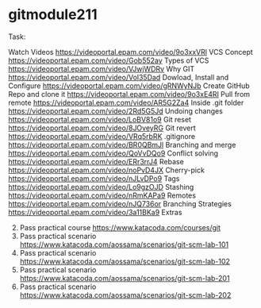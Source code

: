 # gitmodule211

Task:

Watch Videos
https://videoportal.epam.com/video/9o3xxVRl VCS Concept
https://videoportal.epam.com/video/Gob552ay Types of VCS
https://videoportal.epam.com/video/VJwjWDRv Why GIT
https://videoportal.epam.com/video/Vol35Dad Dowload, Install and Configure
https://videoportal.epam.com/video/gRNWyNJb Create GitHub Repo and clone it
https://videoportal.epam.com/video/9o3xE4Rl Pull from remote
https://videoportal.epam.com/video/AR5G2Za4 Inside .git folder
https://videoportal.epam.com/video/2Rd5G5Jd Undoing changes
https://videoportal.epam.com/video/LoBV81o9 Git reset
https://videoportal.epam.com/video/8JOveyRG Git revert
https://videoportal.epam.com/video/VRq5rbRK .gitignore
https://videoportal.epam.com/video/BR0QBmJl Branching and merge
https://videoportal.epam.com/video/QoVvDQo9 Conflict solving
https://videoportal.epam.com/video/ERr3rrJ4 Rebase
https://videoportal.epam.com/video/noPvD4JX Cherry-pick
https://videoportal.epam.com/video/nJLvDPo9 Tags
https://videoportal.epam.com/video/Lo9gzOJD Stashing
https://videoportal.epam.com/video/nRmKAPa9 Remotes
https://videoportal.epam.com/video/nJQ736or Branching Strategies
https://videoportal.epam.com/video/3a11BKa9 Extras

2) Pass practical course https://www.katacoda.com/courses/git
3) Pass practical scenario https://www.katacoda.com/aossama/scenarios/git-scm-lab-101
4) Pass practical scenario https://www.katacoda.com/aossama/scenarios/git-scm-lab-102
5) Pass practical scenario https://www.katacoda.com/aossama/scenarios/git-scm-lab-201
6) Pass practical scenario https://www.katacoda.com/aossama/scenarios/git-scm-lab-202
